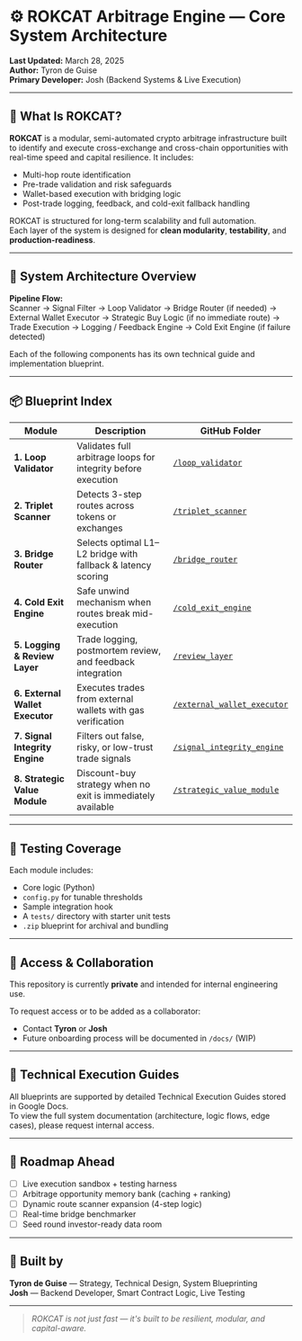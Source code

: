 # ⚙️ ROKCAT Arbitrage Engine — Core System Architecture

**Last Updated:** March 28, 2025  
**Author:** Tyron de Guise  
**Primary Developer:** Josh (Backend Systems & Live Execution)

---

## 🧠 What Is ROKCAT?

**ROKCAT** is a modular, semi-automated crypto arbitrage infrastructure built to identify and execute cross-exchange and cross-chain opportunities with real-time speed and capital resilience. It includes:

- Multi-hop route identification  
- Pre-trade validation and risk safeguards  
- Wallet-based execution with bridging logic  
- Post-trade logging, feedback, and cold-exit fallback handling

ROKCAT is structured for long-term scalability and full automation.  
Each layer of the system is designed for **clean modularity**, **testability**, and **production-readiness**.

---

## 🧱 System Architecture Overview

**Pipeline Flow:**  
Scanner → Signal Filter → Loop Validator → Bridge Router (if needed) → External Wallet Executor → Strategic Buy Logic (if no immediate route) → Trade Execution → Logging / Feedback Engine → Cold Exit Engine (if failure detected)

Each of the following components has its own technical guide and implementation blueprint.

---

## 📦 Blueprint Index

| Module | Description | GitHub Folder |
|--------|-------------|----------------|
| **1. Loop Validator** | Validates full arbitrage loops for integrity before execution | [`/loop_validator`](https://github.com/wagerweaver/rokcat-core/tree/main/loop_validator) |
| **2. Triplet Scanner** | Detects 3-step routes across tokens or exchanges | [`/triplet_scanner`](https://github.com/wagerweaver/rokcat-core/tree/main/triplet_scanner) |
| **3. Bridge Router** | Selects optimal L1–L2 bridge with fallback & latency scoring | [`/bridge_router`](https://github.com/wagerweaver/rokcat-core/tree/main/bridge_router) |
| **4. Cold Exit Engine** | Safe unwind mechanism when routes break mid-execution | [`/cold_exit_engine`](https://github.com/wagerweaver/rokcat-core/tree/main/cold_exit_engine) |
| **5. Logging & Review Layer** | Trade logging, postmortem review, and feedback integration | [`/review_layer`](https://github.com/wagerweaver/rokcat-core/tree/main/review_layer) |
| **6. External Wallet Executor** | Executes trades from external wallets with gas verification | [`/external_wallet_executor`](https://github.com/wagerweaver/rokcat-core/tree/main/external_wallet_executor) |
| **7. Signal Integrity Engine** | Filters out false, risky, or low-trust trade signals | [`/signal_integrity_engine`](https://github.com/wagerweaver/rokcat-core/tree/main/signal_integrity_engine) |
| **8. Strategic Value Module** | Discount-buy strategy when no exit is immediately available | [`/strategic_value_module`](https://github.com/wagerweaver/rokcat-core/tree/main/strategic_value_module) |

---

## 🧪 Testing Coverage

Each module includes:
- Core logic (Python)
- `config.py` for tunable thresholds
- Sample integration hook
- A `tests/` directory with starter unit tests
- `.zip` blueprint for archival and bundling

---

## 🔐 Access & Collaboration

This repository is currently **private** and intended for internal engineering use.

To request access or to be added as a collaborator:
- Contact **Tyron** or **Josh**
- Future onboarding process will be documented in `/docs/` (WIP)

---

## 📄 Technical Execution Guides

All blueprints are supported by detailed Technical Execution Guides stored in Google Docs.  
To view the full system documentation (architecture, logic flows, edge cases), please request internal access.

---

## 🌱 Roadmap Ahead

- [ ] Live execution sandbox + testing harness  
- [ ] Arbitrage opportunity memory bank (caching + ranking)  
- [ ] Dynamic route scanner expansion (4-step logic)  
- [ ] Real-time bridge benchmarker  
- [ ] Seed round investor-ready data room  

---

## 🤝 Built by

**Tyron de Guise** — Strategy, Technical Design, System Blueprinting  
**Josh** — Backend Developer, Smart Contract Logic, Live Testing

---

> *ROKCAT is not just fast — it's built to be resilient, modular, and capital-aware.*
